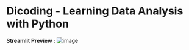 # Dicoding - Learning Data Analysis with Python
**Streamlit Preview :**
![image](https://github.com/JamesVSeVERYBODY/Submission/assets/88029424/fffd2ab6-1f45-419e-9bcb-5348183bd170)
